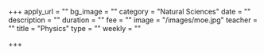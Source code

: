 +++
apply_url = ""
bg_image = ""
category = "Natural Sciences"
date = ""
description = ""
duration = ""
fee = ""
image = "/images/moe.jpg"
teacher = ""
title = "Physics"
type = ""
weekly = ""

+++
